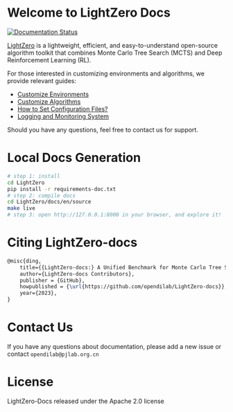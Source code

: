 # Welcome to LightZero Docs

[![Documentation Status](https://readthedocs.org/projects/lightzero-docs/badge/?version=latest)](https://lightzero-docs.readthedocs.io/en/latest/?badge=latest)

[LightZero](https://arxiv.org/pdf/2310.08348.pdf) is a lightweight, efficient, and easy-to-understand open-source algorithm toolkit that combines Monte Carlo Tree Search (MCTS) and Deep Reinforcement Learning (RL).

For those interested in customizing environments and algorithms, we provide relevant guides:

- [Customize Environments](https://github.com/opendilab/LightZero/blob/main/docs/source/tutorials/envs/customize_envs.md)
- [Customize Algorithms](https://github.com/opendilab/LightZero/blob/main/docs/source/tutorials/algos/customize_algos.md)
- [How to Set Configuration Files?](https://github.com/opendilab/LightZero/blob/main/docs/source/tutorials/config/config.md)
- [Logging and Monitoring System](https://github.com/opendilab/LightZero/blob/main/docs/source/tutorials/logs/logs.md)

Should you have any questions, feel free to contact us for support.


# Local Docs Generation
```bash
# step 1: install
cd LightZero
pip install -r requirements-doc.txt
# step 2: compile docs
cd LightZero/docs/en/source
make live
# step 3: open http://127.0.0.1:8000 in your browser, and explore it!
```

# Citing LightZero-docs
```latex
@misc{ding,
    title={{LightZero-docs:} A Unified Benchmark for Monte Carlo Tree Search in General Sequential Decision Scenarios},
    author={LightZero-docs Contributors},
    publisher = {GitHub},
    howpublished = {\url{https://github.com/opendilab/LightZero-docs}},
    year={2023},
}
```
# Contact Us
If you have any questions about documentation, please add a new issue or contact `opendilab@pjlab.org.cn`

# License

LightZero-Docs released under the Apache 2.0 license
